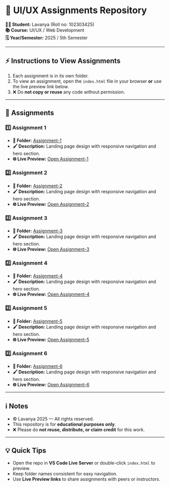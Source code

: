# 🎨 UI/UX Assignments Repository

**👩‍🎓 Student:** Lavanya (Roll no: 102303425)    
**📚 Course:** UI/UX / Web Development  
**🗓️ Year/Semester:** 2025 / 5th Semester

---

## ⚡ Instructions to View Assignments

1. Each assignment is in its own folder.  
2. To view an assignment, open the `index.html` file in your browser **or** use the live preview link below.  
3. ❌ Do **not copy or reuse** any code without permission.

---

## 📝 Assignments

### 1️⃣ Assignment 1
- **📂 Folder:** [Assignment-1](Assignment-1-Lavanya-102303425)  
- **🖌️ Description:** Landing page design with responsive navigation and hero section.  
- **🌐 Live Preview:** [Open Assignment-1](https://lavu-create.github.io/UI-UX-Assignments/Assignment-1-Lavanya-102303425/index.html)

### 2️⃣ Assignment 2
- **📂 Folder:** [Assignment-2](Assignment-2-Lavanya-102303425)  
- **🖌️ Description:** Landing page design with responsive navigation and hero section.  
- **🌐 Live Preview:** [Open Assignment-2](https://lavu-create.github.io/UI-UX-Assignments/Assignment-2-Lavanya-102303425/index.html)

### 2️⃣ Assignment 3
- **📂 Folder:** [Assignment-3](Assignment-3-Lavanya-102303425)  
- **🖌️ Description:** Landing page design with responsive navigation and hero section.  
- **🌐 Live Preview:** [Open Assignment-3](https://lavu-create.github.io/UI-UX-Assignments/Assignment-3-Lavanya-102303425/index.html)

### 2️⃣ Assignment 4
- **📂 Folder:** [Assignment-4](Assignment-4-Lavanya-102303425)  
- **🖌️ Description:** Landing page design with responsive navigation and hero section.  
- **🌐 Live Preview:** [Open Assignment-4](https://lavu-create.github.io/UI-UX-Assignments/Assignment-4-Lavanya-102303425/index.html)

### 2️⃣ Assignment 5
- **📂 Folder:** [Assignment-5](Assignment-5-Lavanya-102303425)  
- **🖌️ Description:** Landing page design with responsive navigation and hero section.  
- **🌐 Live Preview:** [Open Assignment-5](https://lavu-create.github.io/UI-UX-Assignments/Assignment-5-Lavanya-102303425/index.html)

### 2️⃣ Assignment 6
- **📂 Folder:** [Assignment-6](Assignment-6-Lavanya-102303425)  
- **🖌️ Description:** Landing page design with responsive navigation and hero section.  
- **🌐 Live Preview:** [Open Assignment-6](https://lavu-create.github.io/UI-UX-Assignments/Assignment-6-Lavanya-102303425/index.html)

---

## ℹ️ Notes
- © Lavanya 2025 — All rights reserved.  
- This repository is for **educational purposes only**.  
- ❌ Please do **not reuse, distribute, or claim credit** for this work.

---

## 💡 Quick Tips
- Open the repo in **VS Code Live Server** or double-click `index.html` to preview.  
- Keep folder names consistent for easy navigation.  
- Use **Live Preview links** to share assignments with peers or instructors.
